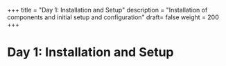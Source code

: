 +++
title = "Day 1: Installation and Setup"
description = "Installation of components and initial setup and configuration"
draft= false
weight = 200
+++

# Day 1: Installation and Setup

